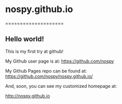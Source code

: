 # nospy.github.io

====================

## Hello world!

This is my first try at github!

My Github user page is at: 
https://github.com/nospy

My Github Pages repo can be found at:  
https://github.com/nospy/nospy.github.io/

And, soon, you can see my customized homepage at:

http://nospy.github.io
